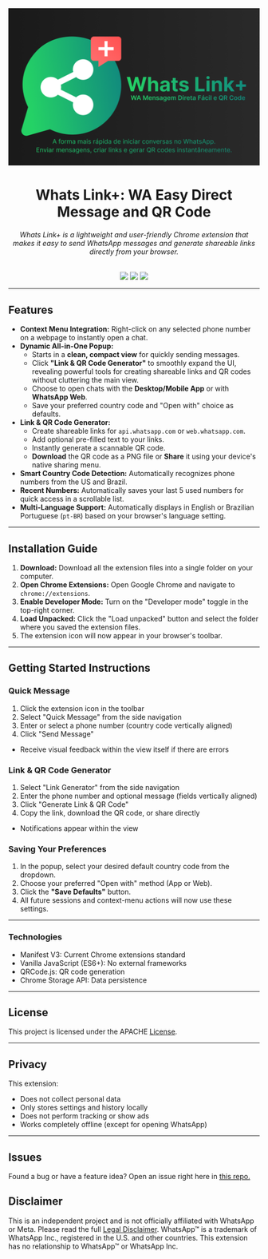 <a alt="Whats Link+: WA Easy Direct Message and QR Code">
<img src="https://github.com/Machina-Labs-Agency/Whats-Link-Plus/blob/f16c16cc4f949704eea20c805ebe7ec87fa8663c/Assets/Main-banner-PT-BR.png">
</a>

<h1 align="center">Whats Link+: WA Easy Direct Message and QR Code</h1>

<h6 align="center">Whats Link+ is a lightweight and user-friendly Chrome extension that makes it easy to send WhatsApp messages and generate shareable links directly from your browser.</h6>

<p align="center">
  <img src="https://img.shields.io/badge/License-MIT-yellow.svg">  <img src="https://img.shields.io/badge/Made%20with-JavaScript-blue">  <img src="https://img.shields.io/badge/Platform-Chromium%20Extension-green">
</p>

---

## Features

* **Context Menu Integration:** Right-click on any selected phone number on a webpage to instantly open a chat.
* **Dynamic All-in-One Popup:**
    * Starts in a **clean, compact view** for quickly sending messages.
    * Click **"Link & QR Code Generator"** to smoothly expand the UI, revealing powerful tools for creating shareable links and QR codes without cluttering the main view.
    * Choose to open chats with the **Desktop/Mobile App** or with **WhatsApp Web**.
    * Save your preferred country code and "Open with" choice as defaults.
* **Link & QR Code Generator:**
    * Create shareable links for `api.whatsapp.com` or `web.whatsapp.com`.
    * Add optional pre-filled text to your links.
    * Instantly generate a scannable QR code.
    * **Download** the QR code as a PNG file or **Share** it using your device's native sharing menu.
* **Smart Country Code Detection:** Automatically recognizes phone numbers from the US and Brazil.
* **Recent Numbers:** Automatically saves your last 5 used numbers for quick access in a scrollable list.
* **Multi-Language Support:** Automatically displays in English or Brazilian Portuguese (`pt-BR`) based on your browser's language setting.


---

## Installation Guide

1.  **Download:** Download all the extension files into a single folder on your computer.
2.  **Open Chrome Extensions:** Open Google Chrome and navigate to `chrome://extensions`.
3.  **Enable Developer Mode:** Turn on the "Developer mode" toggle in the top-right corner.
4.  **Load Unpacked:** Click the "Load unpacked" button and select the folder where you saved the extension files.
5.  The extension icon will now appear in your browser's toolbar.

---

## Getting Started Instructions

### Quick Message
1. Click the extension icon in the toolbar
2. Select "Quick Message" from the side navigation
3. Enter or select a phone number (country code vertically aligned)
4. Click "Send Message"
- Receive visual feedback within the view itself if there are errors

### Link & QR Code Generator
1. Select "Link Generator" from the side navigation
2. Enter the phone number and optional message (fields vertically aligned)
3. Click "Generate Link & QR Code"
4. Copy the link, download the QR code, or share directly
- Notifications appear within the view

### Saving Your Preferences

1.  In the popup, select your desired default country code from the dropdown.
2.  Choose your preferred "Open with" method (App or Web).
3.  Click the **"Save Defaults"** button.
4.  All future sessions and context-menu actions will now use these settings.

---

### Technologies
- Manifest V3: Current Chrome extensions standard
- Vanilla JavaScript (ES6+): No external frameworks
- QRCode.js: QR code generation
- Chrome Storage API: Data persistence

---

## License

This project is licensed under the APACHE [License](LICENSE).

---

## Privacy
This extension:
- Does not collect personal data
- Only stores settings and history locally
- Does not perform tracking or show ads
- Works completely offline (except for opening WhatsApp)

---

## Issues
Found a bug or have a feature idea? Open an issue right here in [this repo.](https://github.com/Machina-Labs-Agency/Whats-Link-Plus/issues)

## Disclaimer

This is an independent project and is not officially affiliated with WhatsApp or Meta. Please read the full [Legal Disclaimer](DISCLAIMER.md).
WhatsApp™ is a trademark of WhatsApp Inc., registered in the U.S. and other countries. This extension has no relationship to WhatsApp™ or WhatsApp Inc.

